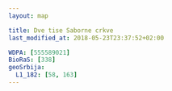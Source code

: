 ```yaml
---
layout: map

title: Dve tise Saborne crkve
last_modified_at: 2018-05-23T23:37:52+02:00

WDPA: [555589021]
BioRaS: [338]
geoSrbija:
  L1_182: [58, 163]
---
```

